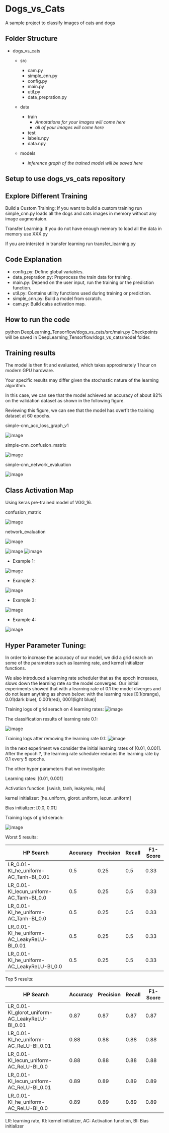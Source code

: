 
# Dogs_vs_Cats
A sample project to classify images of cats and dogs 

## Folder Structure
- dogs_vs_cats
  - src
    - cam.py
    - simple_cnn.py
    - config.py
    - main.py
    - util.py
    - data_prepration.py
  - data
    - train
      - *Annotations for your images will come here*
      - *all of your images will come here* 
    - test
    - labels.npy 
    - data.npy

   - models
     - *inference graph of the trained model will be saved here*



	

## Setup to use dogs_vs_cats repository 



## Explore Different Training
Build a Custom Training:
If you want to build a custom training run simple_cnn.py loads all the dogs and cats images in memory without any image augmentaion.

Transfer Learning: 
If you do not have enough memory to load all the data in memory use XXX.py

If you are intersted in transfer learning run transfer_learning.py

## Code Explanation
- config.py: Define global variables.
- data_prepration.py: Preprocess the train data for training.
- main.py: Depend on the user input, run the training or the prediction function.
- util.py: Contains utility functions used during training or prediction.
- simple_cnn.py: Build a model from scratch. 
- cam.py: Build calss activation map.

## How to run the code

python DeepLearning_Tensorflow/dogs_vs_cats/src/main.py 
Checkpoints will be saved in  DeepLearning_Tensorflow/dogs_vs_cats/model folder. 

## Training results

The model is then fit and evaluated, which takes approximately 1 hour on modern GPU hardware.

Your specific results may differ given the stochastic nature of the learning algorithm.

In this case, we can see that the model achieved an accuracy of about 82% on the validation dataset as shown in the following figure.

Reviewing this figure, we can see that the model has overfit the training dataset at 60 epochs.

simple-cnn_acc_loss_graph_v1

![image](https://drive.google.com/uc?export=view&id=1VkmH1G-GUjrrLo-paKoHLizPB0bMEyUz)

simple-cnn_confusion_matrix

![image](https://drive.google.com/uc?export=view&id=1wA82jPTSyXspneTEnAj1x4vFE6A2-Rhx)

simple-cnn_network_evaluation

![image](https://drive.google.com/uc?export=view&id=1LnU0ur61JAX8GJGdeKJrILSr_0jAbn8Q)

## Class Activation Map
Using keras pre-trained model of VGG_16.

confusion_matrix

![image](https://drive.google.com/uc?export=view&id=1cB8-BNXWNnxnjvaB4OJ0NM7gJbS2V7KT)

network_evaluation

![image](https://drive.google.com/uc?export=view&id=1U7c34ml46s2YhSlqegZSKv8Zm-qtRpg_)


![image](../dogs_vs_cats/models/cam_vgg_16/confusion_matrix.jpg)
![image](../dogs_vs_cats/models/cam_vgg_16/network_evaluation.jpg)

- Example 1:

![image](../dogs_vs_cats/models/cam_vgg_16/cam_cat_2.jpg)

- Example 2:

![image](../dogs_vs_cats/models/cam_vgg_16/cam_cat_3.jpg)

- Example 3:

![image](../dogs_vs_cats/models/cam_vgg_16/cam_dog_3.jpg)

- Example 4:

![image](../dogs_vs_cats/models/cam_vgg_16/cam_dog_5.jpg)


## Hyper Parameter Tuning:

In order to increase the accuracy of our model, we did a grid search on some of the parameters such as learning rate, and kernel initializer functions.

We also introduced a learning rate scheduler that as the epoch increases, slows down the learning rate so the model converges. Our initial experiments showed that with a learning rate of 0.1 the model diverges and do not learn anything as shown below:
with the learning rates [0.1(orange), 0.01(dark blue), 0.001(red), 0001(light blue)]

Training logs of grid serach on 4 learning rates:
![image](../dogs_vs_cats/models/simple-cnn/grid_search_lr/4_LR.jpg)

The classification results of learning rate 0.1:

![image](../dogs_vs_cats/models/simple-cnn/grid_search_lr/confusion_matrix-E15lr0.1.png)


Training logs after removing the learning rate 0.1:
![image](../dogs_vs_cats/models/simple-cnn/grid_search_lr/3_LR.jpg)


In the next experiment we consider the initial learning rates of [0.01, 0.001]. After the epoch ?, the learning rate scheduler reduces the learning rate by 0.1 every 5 epochs.

The other hyper parameters that we investigate:

Learning rates: [0.01, 0.001]

Activation function: [swish, tanh, leakyrelu, relu]

kernel initializer: [he_uniform, glorot_uniform, lecun_uniform]

Bias initializer: [0.0, 0.01]

Training logs of grid serach:

![image](../dogs_vs_cats/models/simple-cnn/grid_search_hp/HR.jpg)

Worst 5 results: 

|HP Search	|Accuracy	|Precision	|Recall	|F1-Score|
|------ | --------|------ | --------|------ | 
|LR_0.01-KI_he_uniform-AC_Tanh-BI_0.01	|0.5	|0.25	|0.5|	0.33 |
|LR_0.01-KI_lecun_uniform-AC_Tanh-BI_0.0|	0.5|	0.25|	0.5	| 0.33 |
|LR_0.01-KI_he_uniform-AC_Tanh-BI_0.0	|0.5	|0.25|	0.5|	0.33 |
|LR_0.01-KI_he_uniform-AC_LeakyReLU-BI_0.01|	0.5	|0.25	|0.5 |	0.33 |
|LR_0.01-KI_he_uniform-AC_LeakyReLU-BI_0.0	|0.5	|0.25 |	0.5 |	0.33 |

Top 5 results:

|HP Search	|Accuracy	|Precision	|Recall	|F1-Score|
|------ | --------|------ | --------|------ | 
|LR_0.01-KI_glorot_uniform-AC_LeakyReLU-BI_0.01|	0.87 |	0.87	|0.87|	0.87|
|LR_0.01-KI_he_uniform-AC_ReLU-BI_0.01|	0.88 |	0.88|	0.88|	0.88|
|LR_0.01-KI_lecun_uniform-AC_ReLU-BI_0.0|	0.88	|0.88	|0.88	|0.88|
|LR_0.01-KI_lecun_uniform-AC_ReLU-BI_0.01|	0.89|	0.89	|0.89|	0.89|
|LR_0.01-KI_he_uniform-AC_ReLU-BI_0.0	|0.89	|0.89	|0.89	|0.89|

LR: learning rate, 
KI: kernel initializer, 
AC: Activation function, 
BI: Bias initializer
